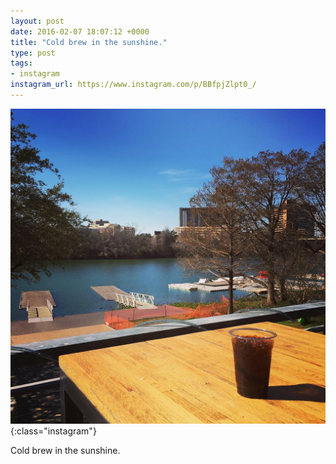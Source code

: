 ```yaml
---
layout: post
date: 2016-02-07 18:07:12 +0000
title: "Cold brew in the sunshine."
type: post
tags:
- instagram
instagram_url: https://www.instagram.com/p/BBfpjZlpt0_/
---
```


![Instagram - BBfpjZlpt0_](/img/BBfpjZlpt0_.jpg){:class="instagram"}

Cold brew in the sunshine.
